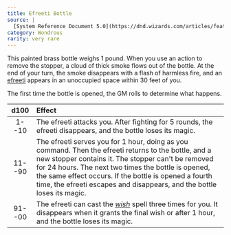 ```yaml
---
title: Efreeti Bottle
source: |
  [System Reference Document 5.0](https://dnd.wizards.com/articles/features/systems-reference-document-srd)
category: Wondrous
rarity: very rare
---
```


This painted brass bottle weighs 1 pound. When you use an action to remove the stopper, a cloud of thick smoke flows out of the bottle. At the end of your turn, the smoke disappears with a flash of harmless fire, and an [efreeti](/monsters/genie-efreeti/) appears in an unoccupied space within 30 feet of you.

The first time the bottle is opened, the GM rolls to determine what happens.

|  d100  | Effect                                                                                                                                                                                                                                                                                                                                                 |
|:------:|:-------------------------------------------------------------------------------------------------------------------------------------------------------------------------------------------------------------------------------------------------------------------------------------------------------------------------------------------------------|
| 1--10  | The efreeti attacks you. After fighting for 5 rounds, the efreeti disappears, and the bottle loses its magic.                                                                                                                                                                                                                                          |
| 11--90 | The efreeti serves you for 1 hour, doing as you command. Then the efreeti returns to the bottle, and a new stopper contains it. The stopper can't be removed for 24 hours. The next two times the bottle is opened, the same effect occurs. If the bottle is opened a fourth time, the efreeti escapes and disappears, and the bottle loses its magic. |
| 91--00 | The efreeti can cast the [*wish*](/spells/wish/) spell three times for you. It disappears when it grants the final wish or after 1 hour, and the bottle loses its magic.                                                                                                                                                                               |
